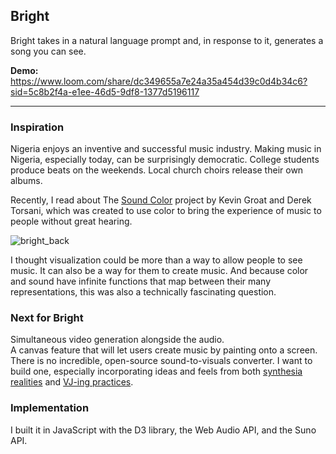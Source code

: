 ## Bright

Bright takes in a natural language prompt and, in response to it, generates a song you can see. 

**Demo:**   
https://www.loom.com/share/dc349655a7e24a35a454d39c0d4b34c6?sid=5c8b2f4a-e1ee-46d5-9df8-1377d5196117

---

### Inspiration

Nigeria enjoys an inventive and successful music industry. 
Making music in Nigeria, especially today, can be surprisingly democratic. 
College students produce beats on the weekends. Local church choirs release their own albums.

Recently, I read about The [Sound Color](https://soundcolorproject.com/) project by Kevin Groat and Derek Torsani, 
which was created to use color to bring the experience of music to people without great hearing.

![bright_back](https://github.com/user-attachments/assets/47534b0d-9559-484b-89a9-9b0b712614a8)

I thought visualization could be more than a way to allow people to see music. 
It can also be a way for them to create music. 
And because color and sound have infinite functions that map between their many representations, this was also a technically fascinating question.


### Next for Bright
Simultaneous video generation alongside the audio.                
A canvas feature that will let users create music by painting onto a screen.           
There is no incredible, open-source sound-to-visuals converter. 
I want to build one, especially incorporating ideas and feels from both 
[synthesia realities](https://en.wikipedia.org/wiki/Synesthesia) and [VJ-ing practices](https://en.wikipedia.org/wiki/VJing).        

### Implementation
I built it in JavaScript with the D3 library, the Web Audio API, and the Suno API. 
